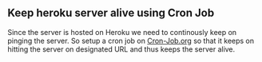 ## Keep heroku server alive using Cron Job

Since the server is hosted on Heroku we need to continously keep on pinging the server. So setup a cron job on [Cron-Job.org](https://cron-job.org) so that it keeps on hitting the server on designated URL and thus keeps the server alive.
